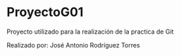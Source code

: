 # ProyectoG01
Proyecto utilizado para la realización de la practica de Git

Realizado por: José Antonio Rodríguez Torres

